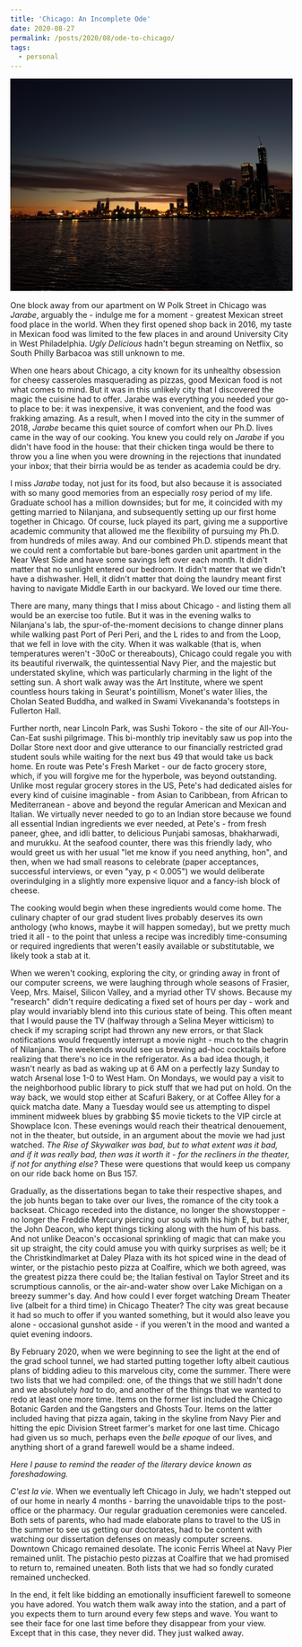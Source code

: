 ```yaml
---
title: 'Chicago: An Incomplete Ode'
date: 2020-08-27
permalink: /posts/2020/08/ode-to-chicago/
tags:
  - personal
---
```


![Navy Pier1](../files/images/chicago-navypier1.jpg)

One block away from our apartment on W Polk Street in Chicago was *Jarabe*, arguably the - indulge me for a moment - greatest Mexican street food place in the world. When they first opened shop back in 2016, my taste in Mexican food was limited to the few places in and around University City in West Philadelphia. *Ugly Delicious* hadn't begun streaming on Netflix, so South Philly Barbacoa was still unknown to me.

When one hears about Chicago, a city known for its unhealthy obsession for cheesy casseroles masquerading as pizzas, good Mexican food is not what comes to mind. But it was in this unlikely city that I discovered the magic the cuisine had to offer. Jarabe was everything you needed your go-to place to be: it was inexpensive, it was convenient, and the food was frakking amazing. As a result, when I moved into the city in the summer of 2018, *Jarabe* became this quiet source of comfort when our Ph.D. lives came in the way of our cooking. You knew you could rely on *Jarabe* if you didn't have food in the house: that their chicken tinga would be there to throw you a line when you were drowning in the rejections that inundated your inbox; that their birria would be as tender as academia could be dry.

I miss *Jarabe* today, not just for its food, but also because it is associated with so many good memories from an especially rosy period of my life. Graduate school has a million downsides; but for me, it coincided with my getting married to Nilanjana, and subsequently setting up our first home together in Chicago. Of course, luck played its part, giving me a supportive academic community that allowed me the flexibility of pursuing my Ph.D. from hundreds of miles away. And our combined Ph.D. stipends meant that we could rent a comfortable but bare-bones garden unit apartment in the Near West Side and have some savings left over each month. It didn't matter that no sunlight entered our bedroom. It didn't matter that we didn't have a dishwasher. Hell, it didn't matter that doing the laundry meant first having to navigate Middle Earth in our backyard. We loved our time there.

There are many, many things that I miss about Chicago - and listing them all would be an exercise too futile. But it was in the evening walks to Nilanjana's lab, the spur-of-the-moment decisions to change dinner plans while walking past Port of Peri Peri, and the L rides to and from the Loop, that we fell in love with the city. When it was walkable (that is, when temperatures weren't -30oC or thereabouts), Chicago could regale you with its beautiful riverwalk, the quintessential Navy Pier, and the majestic but understated skyline, which was particularly charming in the light of the setting sun. A short walk away was the Art Institute, where we spent countless hours taking in Seurat's pointillism, Monet's water lilies, the Cholan Seated Buddha, and walked in Swami Vivekananda's footsteps in Fullerton Hall. 

Further north, near Lincoln Park, was Sushi Tokoro - the site of our All-You-Can-Eat sushi pilgrimage. This bi-monthly trip inevitably saw us pop into the Dollar Store next door and give utterance to our financially restricted grad student souls while waiting for the next bus 49 that would take us back home. En route was Pete's Fresh Market - our de facto grocery store, which, if you will forgive me for the hyperbole, was beyond outstanding. Unlike most regular grocery stores in the US, Pete's had dedicated aisles for every kind of cuisine imaginable - from Asian to Caribbean, from African to Mediterranean - above and beyond the regular American and Mexican and Italian. We virtually never needed to go to an Indian store because we found all essential Indian ingredients we ever needed, at Pete's - from fresh paneer, ghee, and idli batter, to delicious Punjabi samosas, bhakharwadi, and murukku. At the seafood counter, there was this friendly lady, who would greet us with her usual "let me know if you need anything, hon", and then, when we had small reasons to celebrate (paper acceptances, successful interviews, or even "yay, p < 0.005") we would deliberate overindulging in a slightly more expensive liquor and a fancy-ish block of cheese.

The cooking would begin when these ingredients would come home. The culinary chapter of our grad student lives probably deserves its own anthology (who knows, maybe it will happen someday), but we pretty much tried it all - to the point that unless a recipe was incredibly time-consuming or required ingredients that weren't easily available or substitutable, we likely took a stab at it. 

When we weren't cooking, exploring the city, or grinding away in front of our computer screens, we were laughing through whole seasons of Frasier, Veep, Mrs. Maisel, Silicon Valley, and a myriad other TV shows. Because my "research" didn't require dedicating a fixed set of hours per day - work and play would invariably blend into this curious state of being. This often meant that I would pause the TV (halfway through a Selina Meyer witticism) to check if my scraping script had thrown any new errors, or that Slack notifications would frequently interrupt a movie night - much to the chagrin of Nilanjana. The weekends would see us brewing ad-hoc cocktails before realizing that there's no ice in the refrigerator. As a bad idea though, it wasn't nearly as bad as waking up at 6 AM on a perfectly lazy Sunday to watch Arsenal lose 1-0 to West Ham. On Mondays, we would pay a visit to the neighborhood public library to pick stuff that we had put on hold. On the way back, we would stop either at Scafuri Bakery, or at Coffee Alley for a quick matcha date. Many a Tuesday would see us attempting to dispel imminent midweek blues by grabbing $5 movie tickets to the VIP circle at Showplace Icon. These evenings would reach their theatrical denouement, not in the theater, but outside, in an argument about the movie we had just watched. *The Rise of Skywalker was bad, but to what extent was it bad, and if it was really bad, then was it worth it - for the recliners in the theater, if not for anything else?* These were questions that would keep us company on our ride back home on Bus 157.

Gradually, as the dissertations began to take their respective shapes, and the job hunts began to take over our lives, the romance of the city took a backseat. Chicago receded into the distance, no longer the showstopper - no longer the Freddie Mercury piercing our souls with his high E, but rather, the John Deacon, who kept things ticking along with the hum of his bass. And not unlike Deacon's occasional sprinkling of magic that can make you sit up straight, the city could amuse you with quirky surprises as well; be it the Christkindlmarket at Daley Plaza with its hot spiced wine in the dead of winter, or the pistachio pesto pizza at Coalfire, which we both agreed, was the greatest pizza there could be; the Italian festival on Taylor Street and its scrumptious cannolis, or the air-and-water show over Lake Michigan on a breezy summer's day. And how could I ever forget watching Dream Theater live (albeit for a third time) in Chicago Theater? The city was great because it had so much to offer if you wanted something, but it would also leave you alone - occasional gunshot aside - if you weren't in the mood and wanted a quiet evening indoors.

By February 2020, when we were beginning to see the light at the end of the grad school tunnel, we had started putting together lofty albeit cautious plans of bidding adieu to this marvelous city, come the summer. There were two lists that we had compiled: one, of the things that we still hadn't done and we absolutely *had* to do, and another of the things that we wanted to redo at least one more time. Items on the former list included the Chicago Botanic Garden and the Gangsters and Ghosts Tour. Items on the latter included having that pizza again, taking in the skyline from Navy Pier and hitting the epic Division Street farmer's market for one last time. Chicago had given us so much, perhaps even the *belle epoque* of our lives, and anything short of a grand farewell would be a shame indeed.

*Here I pause to remind the reader of the literary device known as foreshadowing.*

*C'est la vie.* When we eventually left Chicago in July, we hadn't stepped out of our home in nearly 4 months - barring the unavoidable trips to the post-office or the pharmacy. Our regular graduation ceremonies were canceled. Both sets of parents, who had made elaborate plans to travel to the US in the summer to see us getting our doctorates, had to be content with watching our dissertation defenses on measly computer screens. Downtown Chicago remained desolate. The iconic Ferris Wheel at Navy Pier remained unlit. The pistachio pesto pizzas at Coalfire that we had promised to return to, remained uneaten. Both lists that we had so fondly curated remained unchecked. 

In the end, it felt like bidding an emotionally insufficient farewell to someone you have adored. You watch them walk away into the station, and a part of you expects them to turn around every few steps and wave. You want to see their face for one last time before they disappear from your view. Except that in this case, they never did. They just walked away.